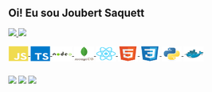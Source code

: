 ## Oi! Eu sou Joubert Saquett
 <div>
  <a href="https://github.com/joubertsaquett">
  <img height="180em" src="https://github-readme-stats.vercel.app/api?username=joubertsaquett&show_icons=true&theme=react&include_all_commits=true&count_private=true"/>
  <img height="180em" src="https://github-readme-stats.vercel.app/api/top-langs/?username=joubertsaquett&layout=compact&langs_count=7&theme=react"/>
</div>
<div style="display: inline_block"><br>
  <img align="center" alt="Joubert-Js" height="30" width="40" src="https://raw.githubusercontent.com/devicons/devicon/master/icons/javascript/javascript-plain.svg">
  <img align="center" alt="Joubert-Ts" height="30" width="40" src="https://raw.githubusercontent.com/devicons/devicon/master/icons/typescript/typescript-plain.svg">
  <img align="center" alt="Joubert-Nodejs" height="30" width="40" src="https://raw.githubusercontent.com/devicons/devicon/master/icons/nodejs/nodejs-original-wordmark.svg"/>
  <img align="center" alt="Joubert-Moongo" height="30" width="40" src="https://raw.githubusercontent.com/devicons/devicon/master/icons/mongodb/mongodb-original-wordmark.svg" />
  <img align="center" alt="Joubert-React" height="30" width="40" src="https://raw.githubusercontent.com/devicons/devicon/master/icons/react/react-original.svg">
  <img align="center" alt="Joubert-HTML" height="30" width="40" src="https://raw.githubusercontent.com/devicons/devicon/master/icons/html5/html5-original.svg">
  <img align="center" alt="Joubert-CSS" height="30" width="40" src="https://raw.githubusercontent.com/devicons/devicon/master/icons/css3/css3-original.svg">
  <img align="center" alt="Joubert-Python" height="30" width="40" src="https://raw.githubusercontent.com/devicons/devicon/master/icons/python/python-original.svg"> 
  <img align="center" alt="Joubert-Docker" height="30" width="40" src="https://raw.githubusercontent.com/devicons/devicon/master/icons/docker/docker-original.svg">

<br>
</div>
  
  ##
 
<div> 
 
  <a href="https://www.instagram.com/joubert.saquett/" target="_blank"><img src="https://img.shields.io/badge/-Instagram-%23E4405F?style=for-the-badge&logo=instagram&logoColor=white" target="_blank"></a>
  <a href = "mailto:joubertsaquett@gmail.com"><img src="https://img.shields.io/badge/-Gmail-%23333?style=for-the-badge&logo=gmail&logoColor=white" target="_blank"></a>
  <a href="https://www.linkedin.com/in/joubert-saquett/" target="_blank"><img src="https://img.shields.io/badge/-LinkedIn-%230077B5?style=for-the-badge&logo=linkedin&logoColor=white" target="_blank"></a> 
 
</div>
